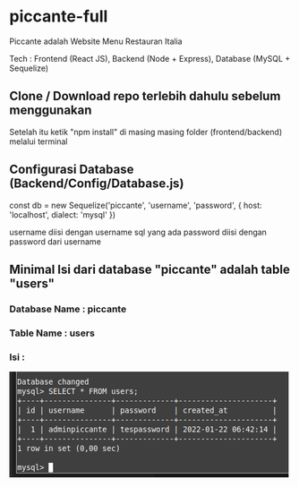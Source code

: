 # piccante-full
Piccante adalah Website Menu Restauran Italia

Tech : Frontend (React JS), Backend (Node + Express), Database (MySQL + Sequelize)

## Clone / Download repo terlebih dahulu sebelum menggunakan
Setelah itu ketik "npm install" di masing masing folder (frontend/backend) melalui terminal

## Configurasi Database (Backend/Config/Database.js)
const db = new Sequelize('piccante', 'username', 'password', {
    host: 'localhost',
    dialect: 'mysql'
})

username diisi dengan username sql yang ada
password diisi dengan password dari username 

## Minimal Isi dari database "piccante" adalah table "users" ##
### Database Name : piccante
### Table Name : users
### Isi :
![](img-github/image.png)
